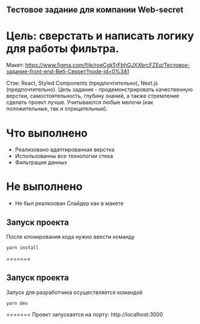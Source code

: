 ## Тестовое задание для компании Web-secret
# Цель: сверстать и написать логику для работы фильтра.
Макет: https://www.figma.com/file/roeCgkTrFbhGJXXbrcFZEq/Тестовое-задание-front-end-Веб-Секрет?node-id=0%3A1 

Стэк: React, Styled Components (предпочтительно), Next.js (предпочтительно).
Цель задания - продемонстрировать  качественную верстки, самостоятельность, глубину знаний, а также стремление сделать проект лучше. Учитываются любые мелочи (как положительные, так и отрицательные).

# Что выполнено
- Реализовано адаптированная верстка
- Использованны все технологии стека
- Фильтрация данных
# Не выполнено
- Не был реализован Слайдер как в макете


## Запуск проекта
После клонирования кода нужно ввести команду
```
yarn install
```
=======
## Запуск проекта
Запуск для разработчика осуществляется командой
```
yarn dev
```

=======
Проект запускается на порту: http://localhost:3000
